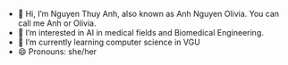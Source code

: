 - 👋 Hi, I’m Nguyen Thuy Anh, also known as Anh Nguyen Olivia. You can call me Anh or Olivia.
- 👀 I’m interested in AI in medical fields and Biomedical Engineering.
- 🌱 I’m currently learning computer science in VGU
- 😄 Pronouns: she/her

<!---
AnhNguyen-Olivia/AnhNguyen-Olivia is a ✨ special ✨ repository because its `README.md` (this file) appears on your GitHub profile.
You can click the Preview link to take a look at your changes.
--->
